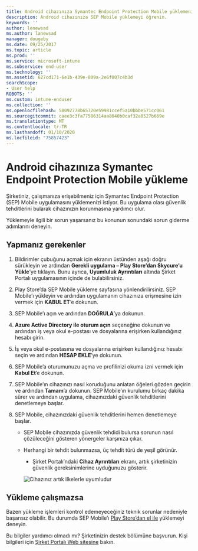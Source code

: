 ```yaml
---
title: Android cihazınıza Symantec Endpoint Protection Mobile yüklemeniz gerekiyor | Microsoft Docs
description: Android cihazınıza SEP Mobile yüklemeyi öğrenin.
keywords: ''
author: lenewsad
ms.author: lanewsad
manager: dougeby
ms.date: 09/25/2017
ms.topic: article
ms.prod: ''
ms.service: microsoft-intune
ms.subservice: end-user
ms.technology: ''
ms.assetid: 627cd171-6e1b-439e-809a-2e6f007c4b3d
searchScope:
- User help
ROBOTS: ''
ms.custom: intune-enduser
ms.collection: ''
ms.openlocfilehash: 58092778b65720e59981ccef5a10bbbe571cc061
ms.sourcegitcommit: caee3c3fa77586314aa8040b0caf32a0527b669e
ms.translationtype: MT
ms.contentlocale: tr-TR
ms.lasthandoff: 01/10/2020
ms.locfileid: "75857423"
---
```

# <a name="install-symantec-endpoint-protection-mobile-on-your-android-device"></a>Android cihazınıza Symantec Endpoint Protection Mobile yükleme

Şirketiniz, çalışmanıza erişebilmeniz için Symantec Endpoint Protection (SEP) Mobile uygulamasını yüklemenizi istiyor. Bu uygulama olası güvenlik tehditlerini bularak cihazınızın korunmasına yardımcı olur.

Yüklemeyle ilgili bir sorun yaşarsanız bu konunun sonundaki sorun giderme adımlarını deneyin.

## <a name="what-you-need-to-do"></a>Yapmanız gerekenler

1. Bildirimler çubuğunu açmak için ekranın üstünden aşağı doğru sürükleyin ve ardından **Gerekli uygulama – Play Store’dan Skycure’u Yükle**’ye tıklayın. Bunu ayrıca, __Uyumluluk Ayrıntıları__ altında Şirket Portalı uygulamasının içinde de bulabilirsiniz.

2. Play Store’da SEP Mobile yükleme sayfasına yönlendirilirsiniz. SEP Mobile’ı yükleyin ve ardından uygulamanın cihazınıza erişmesine izin vermek için **KABUL ET**’e dokunun.

3. SEP Mobile’ı açın ve ardından **DOĞRULA**’ya dokunun.

4. **Azure Active Directory ile oturum açın** seçeneğine dokunun ve ardından iş veya okul e-postası ve dosyalarına erişirken kullandığınız hesabı girin.

5. İş veya okul e-postasına ve dosyalarına erişirken kullandığınız hesabı seçin ve ardından **HESAP EKLE**’ye dokunun.

6. SEP Mobile’a oturumunuzu açma ve profilinizi okuma izni vermek için **Kabul Et**’e dokunun.

7. SEP Mobile’ın cihazınızı nasıl koruduğunu anlatan öğeleri gözden geçirin ve ardından **Tamam**’a dokunun. SEP Mobile’ın kurulumu birkaç dakika sürer ve ardından uygulama, cihazınızdaki güvenlik tehditlerini denetlemeye başlar.

8. SEP Mobile, cihazınızdaki güvenlik tehditlerini hemen denetlemeye başlar.

   * SEP Mobile cihazınızda güvenlik tehdidi bulursa sorunun nasıl çözüleceğini gösteren yönergeler karşınıza çıkar.

   * Herhangi bir tehdit bulunmazsa, üç tehdit türü de yeşil görünür.

     * Şirket Portalı’ndaki **Cihaz Ayrıntıları** ekranı, artık şirketinizin güvenlik gereksinimlerine uyduğunuzu gösterir.

     ![Cihazınız artık ilkelerle uyumludur](./media/mtd-device-now-compliant-android.png)

## <a name="if-the-installation-doesnt-work"></a>Yükleme çalışmazsa

Bazen yükleme işlemleri kontrol edemeyeceğiniz teknik sorunlar nedeniyle başarısız olabilir. Bu durumda SEP Mobile’ı [Play Store’dan el ile](https://play.google.com/store/apps/details?id=com.skycure.skycure) yüklemeyi deneyin.

Bu bilgiler yardımcı olmadı mı? Şirketinizin destek bölümüne başvurun. Kişi bilgileri için [Şirket Portalı Web sitesine](https://go.microsoft.com/fwlink/?linkid=2010980) bakın.

